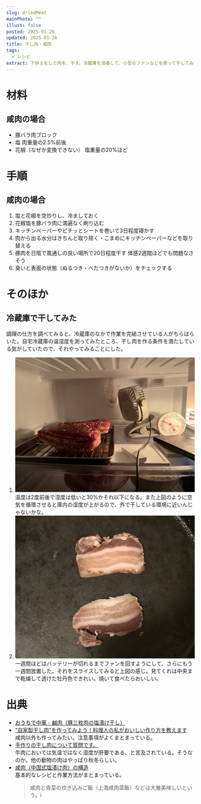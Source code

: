 ```yaml
---
slug: driedMeat
mainPhoto: ""
illust: false
posted: 2025-01-26
updated: 2025-01-26
title: 干し肉・咸肉
tags:
  - レシピ
extract: 下拵えをした肉を、干す。冷蔵庫を消毒して、小型のファンなどを使って干してみてもいいかも。
---
```

# 材料

## 咸肉の場合

- 豚バラ肉ブロック
- 塩 肉重量の2.5%前後
- 花椒（なぜか変換できない） 塩重量の20%ほど

# 手順

## 咸肉の場合

1. 塩と花椒を空炒りし、冷ましておく
2. 花椒塩を豚バラ肉に満遍なく刷り込む
3. キッチンペーパーやピチッとシートを巻いて3日程度寝かす
  1. 肉から出る水分はきちんと取り除く・こまめにキッチンペーパーなどを取り替える
4. 豚肉を日陰で風通しの良い場所で20日程度干す
   体感2週間ほどでも問題なさそう
5. 臭いと表面の状態（ぬるつき・べたつきがないか）をチェックする

# そのほか

## 冷蔵庫で干してみた

調理の仕方を調べてみると、冷蔵庫のなかで作業を完結させている人がちらほらいた。自宅冷蔵庫の温湿度を測ってみたところ、干し肉を作る条件を満たしている気がしていたので、それやってみることにした。
1. ![庫内の音質度と干されている肉](../../../images/eatingHabits/recipe/driedMeat/01.jpeg)  
  温度は2度前後で湿度は低いと30%かそれ以下になる。また上図のように空気を循環させると庫内の湿度が上がるので、外で干している環境に近いんじゃないかな。
2.  ![庫内の音質度と干されている肉](../../../images/eatingHabits/recipe/driedMeat/02.jpeg)
   一週間ほどはバッテリーが切れるまでファンを回すようにして、さらにもう一週間放置した。それをスライスしてみると上図の感じ。見てくれは中央まで乾燥して透けた牡丹色できれい。焼いて食べたらおいしい。

# 出典

- [おうちで中華 - 鹹肉（豚三枚肉の塩漬け干し）](https://note.com/chijintianxia/n/n788f8908834a)  
- [“自家製干し肉”を作ってみよう！料理人の私がおいしい作り方を教えます](https://www.homes.co.jp/life/cl-hobby/cm-cooking/37445/)  
  咸肉以外も作ってみたい。注意事項がよくまとまっている。
- [手作りの干し肉について質問です。](https://detail.chiebukuro.yahoo.co.jp/qa/question_detail/q12137578622)  
  牛肉においては気温ではなく湿度が肝要である、と言及されている。そうなのか。他の動物の肉はやっぱり秋冬らしい。
- [咸肉（中国式塩漬け肉）の構造](https://note.com/ahmad_z/n/n893690c0ca2d)  
  基本的なレシピと作業方法がまとまっている。
  > 咸肉と青菜の炊き込みご飯（上海咸肉菜飯）などは大層美味しいという。i